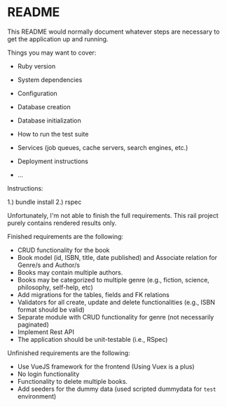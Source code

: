 # README

This README would normally document whatever steps are necessary to get the
application up and running.

Things you may want to cover:

* Ruby version

* System dependencies

* Configuration

* Database creation

* Database initialization

* How to run the test suite

* Services (job queues, cache servers, search engines, etc.)

* Deployment instructions

* ...


Instructions:

1.) bundle install
2.) rspec


Unfortunately, I'm not able to finish the full requirements. This rail project purely contains rendered results only.

Finished requirements are the following:

* CRUD functionality for the book
* Book model (id, ISBN, title, date published) and Associate relation for Genre/s and Author/s
* Books may contain multiple authors.
* Books may be categorized to multiple genre (e.g., fiction, science, philosophy, self-help, etc)
* Add migrations for the tables, fields and FK relations
* Validators for all create, update and delete functionalities (e.g., ISBN format should be valid)
* Separate module with CRUD functionality for genre (not necessarily paginated)
* Implement Rest API
* The application should be unit-testable (i.e., RSpec)

Unfinished requirements are the following:

* Use VueJS framework for the frontend (Using Vuex is a plus)
* No login functionality
* Functionality to delete multiple books.
* Add seeders for the dummy data (used scripted dummydata for `test` environment)